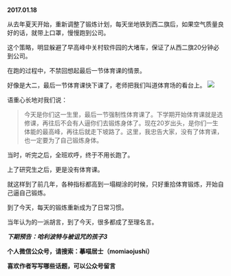 
          
**2017.01.18**

从去年夏天开始，重新调整了锻炼计划，每天坐地铁到西二旗后，如果空气质量良好的话，就带上口罩，慢慢跑到公司。

这个策略，明显躲避了早高峰中关村软件园的大堵车，保证了从西二旗20分钟必到公司。

在跑的过程中，不禁回想起最后一节体育课的情景。

好像是大二，最后一节体育课快下课了，老师把我们叫道体育场的看台上。
![](https://mmbiz.qlogo.cn/mmbiz_jpg/uDI3FLln00Y9UZTH2lk2dmrCGqFTDpelssMxf3rJdexPqibJAFsCd7988cg7EBunia4AgT9eXgiarXicV1AV0MzSzw/0?wx_fmt=jpeg)


语重心长地对我们说：
>今天是你们这一生里，最后一节强制性体育课了。下学期开始体育课就是选修课，再往后不会有人逼你们去锻炼身体了。现在20岁出头，是你们一生体能的最高峰，再往后就走下坡路了。这里，我忠告大家，没有了体育课，也一定要为了自己锻炼身体。


当时，听完之后，全班欢呼，终于不用长跑了。

上了研究生之后，更是没有体育课。

就这样到了前几年，各种指标都高到一塌糊涂的时候，只好重拾体育锻炼，开始自己逼自己锻炼。

到了今天，每天的锻炼重新成为了日常习惯。

当年认为的一派胡言，到了今天，很多都成了至理名言。


***下期预告：哈利波特与被诅咒的孩子3***


**个人微信公众号，请搜索：摹喵居士（momiaojushi）**

**喜欢作者写写哪些话题，可以公众号留言**

        